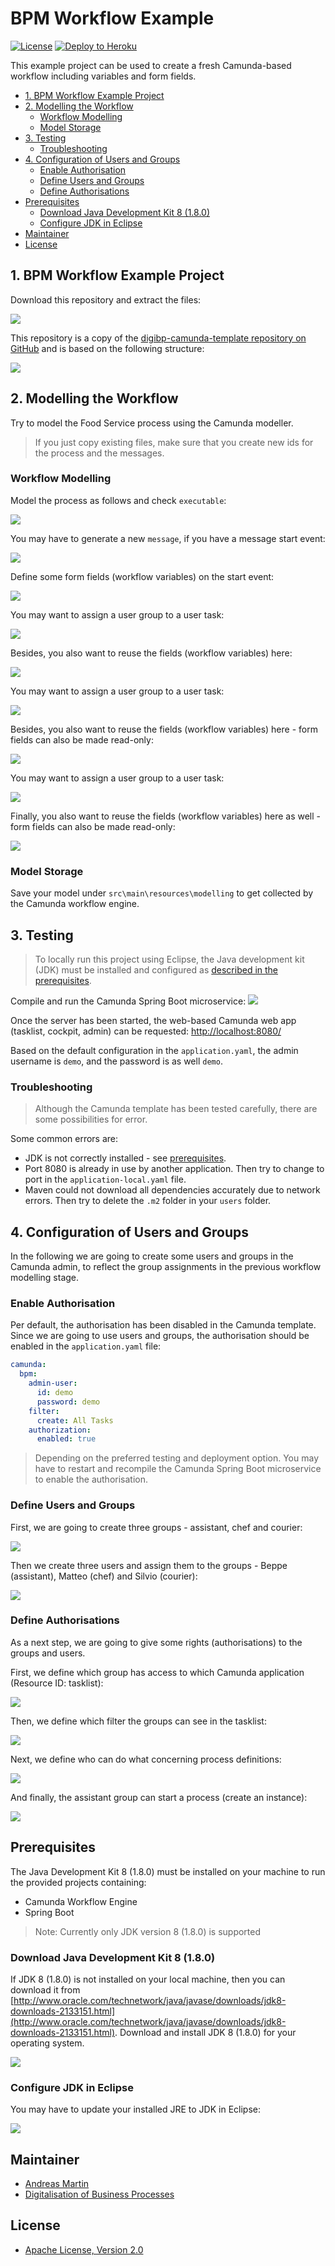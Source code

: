 # BPM Workflow Example

[![License](https://img.shields.io/:license-apache-blue.svg)](https//www.apache.org/licenses/LICENSE-2.0.html)
[![Deploy to Heroku](https://img.shields.io/badge/deploy%20to-Heroku-6762a6.svg?longCache=true)](https://heroku.com/deploy)

This example project can be used to create a fresh Camunda-based workflow including variables and form fields.

- [1. BPM Workflow Example Project](#1-bpm-workflow-example-project)
- [2. Modelling the Workflow](#2-modelling-the-workflow)
    - [Workflow Modelling](#workflow-modelling)
    - [Model Storage](#model-storage)
- [3. Testing](#3-testing)
    - [Troubleshooting](#troubleshooting)
- [4. Configuration of Users and Groups](#4-configuration-of-users-and-groups)
    - [Enable Authorisation](#enable-authorisation)
    - [Define Users and Groups](#define-users-and-groups)
    - [Define Authorisations](#define-authorisations)
- [Prerequisites](#prerequisites)
    - [Download Java Development Kit 8 (1.8.0)](#download-java-development-kit-8-180)
    - [Configure JDK in Eclipse](#configure-jdk-in-eclipse)
- [Maintainer](#maintainer)
- [License](#license)

## 1. BPM Workflow Example Project

Download this repository and extract the files:

![](images/2018-03-26_12h25.gif)

This repository is a copy of the [digibp-camunda-template repository on GitHub](https://github.com/DigiBP/digibp-camunda-template) and is based on the following structure:

![](https://digibp.github.io/images/wiki/digibp-camunda-template-stucture.png)

## 2. Modelling the Workflow

Try to model the Food Service process using the Camunda modeller.

> If you just copy existing files, make sure that you create new ids for the process and the messages.

### Workflow Modelling

Model the process as follows and check `executable`:

![](https://digibp.github.io/images/wiki/2018-03-13_15h44_28.png)

You may have to generate a new `message`, if you have a message start event:

![](https://digibp.github.io/images/wiki/2018-03-13_15h46_11.png)

Define some form fields (workflow variables) on the start event:

![](https://digibp.github.io/images/wiki/2018-03-13_15h44_46.png)

You may want to assign a user group to a user task:

![](https://digibp.github.io/images/wiki/2018-03-13_15h44_56.png)

Besides, you also want to reuse the fields (workflow variables) here:

![](https://digibp.github.io/images/wiki/2018-03-13_15h45_09.png)

You may want to assign a user group to a user task:

![](https://digibp.github.io/images/wiki/2018-03-13_15h45_20.png)

Besides, you also want to reuse the fields (workflow variables) here - form fields can also be made read-only:

![](https://digibp.github.io/images/wiki/2018-03-13_15h45_27.png)

You may want to assign a user group to a user task:

![](https://digibp.github.io/images/wiki/2018-03-13_15h45_36.png)

Finally, you also want to reuse the fields (workflow variables) here as well - form fields can also be made read-only:

![](https://digibp.github.io/images/wiki/2018-03-13_15h45_42.png)

### Model Storage

Save your model under `src\main\resources\modelling` to get collected by the Camunda workflow engine.

## 3. Testing

> To locally run this project using Eclipse, the Java development kit (JDK) must be installed and configured as [described in the prerequisites](#prerequisites).

Compile and run the Camunda Spring Boot microservice:
![](images/2018-03-26_13h03.gif)

Once the server has been started, the web-based Camunda web app (tasklist, cockpit, admin) can be requested: [http://localhost:8080/](http://localhost:8080/)

Based on the default configuration in the `application.yaml`, the admin username is `demo`, and the password is as well `demo`.

### Troubleshooting

> Although the Camunda template has been tested carefully, there are some possibilities for error.

Some common errors are: 
- JDK is not correctly installed - see [prerequisites](#prerequisites).
- Port 8080 is already in use by another application. Then try to change to port in the `application-local.yaml` file.
- Maven could not download all dependencies accurately due to network errors. Then try to delete the `.m2` folder in your `users` folder.

## 4. Configuration of Users and Groups

In the following we are going to create some users and groups in the Camunda admin, to reflect the group assignments in the previous workflow modelling stage.

### Enable Authorisation

Per default, the authorisation has been disabled in the Camunda template. Since we are going to use users and groups, the authorisation should be enabled in the `application.yaml` file:

```YAML
camunda:
  bpm:
    admin-user:
      id: demo
      password: demo
    filter:
      create: All Tasks
    authorization:
      enabled: true
```

> Depending on the preferred testing and deployment option. You may have to restart and recompile the Camunda Spring Boot microservice to enable the authorisation.

### Define Users and Groups

First, we are going to create three groups - assistant, chef and courier:

![](https://digibp.github.io/images/wiki/2018-03-13_15h41_04.png)

Then we create three users and assign them to the groups - Beppe (assistant), Matteo (chef) and Silvio (courier):

![](https://digibp.github.io/images/wiki/2018-03-13_15h41_21.png)

### Define Authorisations

As a next step, we are going to give some rights (authorisations) to the groups and users.

First, we define which group has access to which Camunda application (Resource ID: tasklist):

![](https://digibp.github.io/images/wiki/2018-03-13_15h41_32.png)

Then, we define which filter the groups can see in the tasklist:

![](https://digibp.github.io/images/wiki/2018-03-13_15h41_43.png)

Next, we define who can do what concerning process definitions:

![](https://digibp.github.io/images/wiki/2018-03-13_15h42_05.png)

And finally, the assistant group can start a process (create an instance):

![](https://digibp.github.io/images/wiki/2018-03-13_15h42_11.png)

## Prerequisites

The Java Development Kit 8 (1.8.0) must be installed on your machine to run the provided projects containing:
- Camunda Workflow Engine
- Spring Boot

> Note: Currently only JDK version 8 (1.8.0) is supported

### Download Java Development Kit 8 (1.8.0)

If JDK 8 (1.8.0) is not installed on your local machine, then you can download it from [http://www.oracle.com/technetwork/java/javase/downloads/jdk8-downloads-2133151.html](http://www.oracle.com/technetwork/java/javase/downloads/jdk8-downloads-2133151.html). Download and install JDK 8 (1.8.0) for your operating system.

![](https://digibp.github.io/images/wiki/JDK%20Download.png)

### Configure JDK in Eclipse

You may have to update your installed JRE to JDK in Eclipse:

![](images/2018-03-26_13h11.gif) 

## Maintainer
- [Andreas Martin](https://github.com/andreasmartin)
- [Digitalisation of Business Processes](https://github.com/digibp)

## License

- [Apache License, Version 2.0](https://github.com/DigiBP/digibp-archetype-camunda-boot/blob/master/LICENSE)